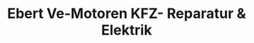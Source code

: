 ---
title: "Ebert Ve-Motoren KFZ- Reparatur & Elektrik"
url: /gifhorn/ebert-ve-motoren-kfz-reparatur-und-elektrik/
shop: Autowerkstatt
---